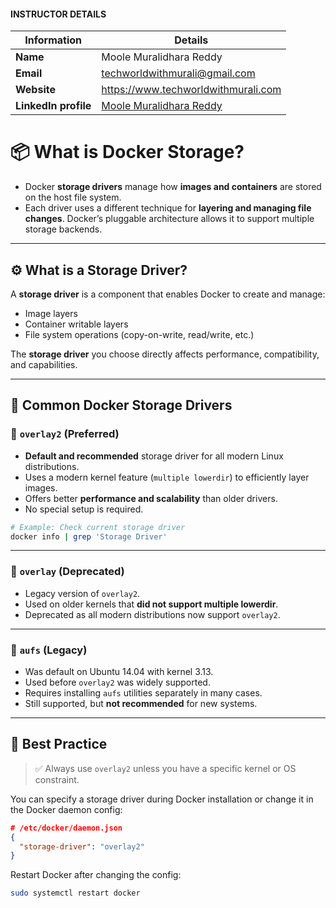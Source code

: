 #### INSTRUCTOR DETAILS

|  Information             | Details                                                                      |
|----------------------    |------------------------------------------------------------------------------|
| **Name**                 | Moole Muralidhara Reddy                                                      |
| **Email**                | techworldwithmurali@gmail.com                                                |
| **Website**              | https://www.techworldwithmurali.com               |
| **LinkedIn profile**     | [Moole Muralidhara Reddy](https://www.linkedin.com/in/moole-muralidhara-reddy) |


# 📦 What is Docker Storage?

- Docker **storage drivers** manage how **images and containers** are stored on the host file system.
- Each driver uses a different technique for **layering and managing file changes**. Docker’s pluggable architecture allows it to support multiple storage backends.

---

## ⚙️ What is a Storage Driver?

A **storage driver** is a component that enables Docker to create and manage:

* Image layers
* Container writable layers
* File system operations (copy-on-write, read/write, etc.)

The **storage driver** you choose directly affects performance, compatibility, and capabilities.

---

## 🔧 Common Docker Storage Drivers

### 🔹 `overlay2` (Preferred)

* **Default and recommended** storage driver for all modern Linux distributions.
* Uses a modern kernel feature (`multiple lowerdir`) to efficiently layer images.
* Offers better **performance and scalability** than older drivers.
* No special setup is required.

```bash
# Example: Check current storage driver
docker info | grep 'Storage Driver'
```

---

### 🔹 `overlay` (Deprecated)

* Legacy version of `overlay2`.
* Used on older kernels that **did not support multiple lowerdir**.
* Deprecated as all modern distributions now support `overlay2`.

---

### 🔹 `aufs` (Legacy)

* Was default on Ubuntu 14.04 with kernel 3.13.
* Used before `overlay2` was widely supported.
* Requires installing `aufs` utilities separately in many cases.
* Still supported, but **not recommended** for new systems.

---

## 📌 Best Practice

> ✅ Always use `overlay2` unless you have a specific kernel or OS constraint.

You can specify a storage driver during Docker installation or change it in the Docker daemon config:

```json
# /etc/docker/daemon.json
{
  "storage-driver": "overlay2"
}
```

Restart Docker after changing the config:

```bash
sudo systemctl restart docker
```

